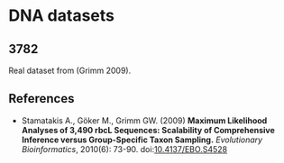 # DNA datasets

## 3782

Real dataset from (Grimm 2009).


## References

* Stamatakis A., G&ouml;ker M., Grimm GW. (2009)
**Maximum Likelihood Analyses of 3,490 rbcL Sequences: Scalability of Comprehensive Inference versus Group-Specific Taxon Sampling.**
*Evolutionary Bioinformatics*, 2010(6): 73-90.
doi:[10.4137/EBO.S4528](http://dx.doi.org/10.4137/EBO.S4528)
